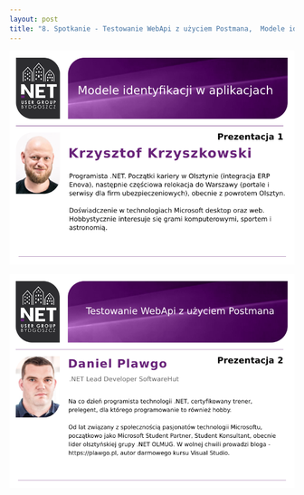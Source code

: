 ```yaml
---
layout: post
title: "8. Spotkanie - Testowanie WebApi z użyciem Postmana,  Modele identygikacji w aplikacjach"
---
```


![Prezentacja 1](/assets/2020-02-21-1.png)

![Prezentacja 2](/assets/2020-02-21-2.png)

